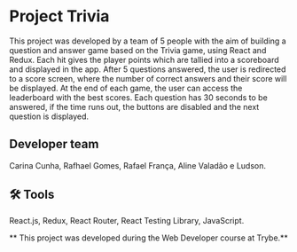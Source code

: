 # Project Trivia 

This project was developed by a team of 5 people with the aim of building a question and answer game based on the Trivia game, using React and Redux. Each hit gives the player points which are tallied into a scoreboard and displayed in the app. After 5 questions answered, the user is redirected to a score screen, where the number of correct answers and their score will be displayed. At the end of each game, the user can access the leaderboard with the best scores. Each question has 30 seconds to be answered, if the time runs out, the buttons are disabled and the next question is displayed.

## Developer team
Carina Cunha, Rafhael Gomes, Rafael França, Aline Valadão e Ludson.

## 🛠 Tools 
React.js, Redux, React Router, React Testing Library, JavaScript.

** This project was developed during the Web Developer course at Trybe.**
